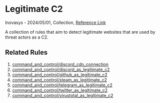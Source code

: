 # Legitimate C2

Inovasys - 2024/05/01, Collection, [Reference Link]()

A collection of rules that aim to detect legitimate websites that are used by threat actors as a C2.

## Related Rules

1. [command_and_control/discord_cdn_connection](https://github.com/Inovasys-CS/EDI/tree/main/command_and_control/discord_cdn_connection)
2. [command_and_control/discord_as_legitimate_c2](https://github.com/Inovasys-CS/EDI/tree/main/command_and_control/discord_as_legitimate_c2)
3. [command_and_control/github_as_legitimate_c2](https://github.com/Inovasys-CS/EDI/tree/main/command_and_control/github_as_legitimate_c2)
4. [command_and_control/steam_as_legitimate_c2](https://github.com/Inovasys-CS/EDI/tree/main/command_and_control/steam_as_legitimate_c2)
5. [command_and_control/telegram_as_legitimate_c2](https://github.com/Inovasys-CS/EDI/tree/main/command_and_control/telegram_as_legitimate_c2)
6. [command_and_control/twitter_as_legitimate_c2](https://github.com/Inovasys-CS/EDI/tree/main/command_and_control/twitter_as_legitimate_c2)
7. [command_and_control/virustotal_as_legitimate_c2](https://github.com/Inovasys-CS/EDI/tree/main/command_and_control/virustotal_as_legitimate_c2)
